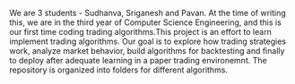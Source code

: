 We are 3 students - Sudhanva, Sriganesh and Pavan. At the time of writing this, we are in the third year of Computer Science Engineering, and this is our first time coding trading algorithms.This project is an effort to learn implement trading algorithms. Our goal is to explore how trading strategies work, analyze market behavior, build algorithms for backtesting and finally to deploy after adequate learning in a paper trading environemnt. The repository is organized into folders for different algorithms.
